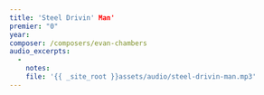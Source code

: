 ```yaml
---
title: 'Steel Drivin' Man'
premier: "0"
year: 
composer: /composers/evan-chambers
audio_excerpts: 
  -
    notes: 
    file: '{{ _site_root }}assets/audio/steel-drivin-man.mp3'
---
```


